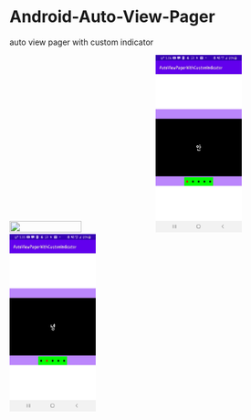 # Android-Auto-View-Pager
auto view pager with custom indicator


<img src="./image/자동뷰페이져.gif" width="50%" height="50%">


<img src="./image/KakaoTalk_Photo_2021-04-09-17-57-50.jpeg" width="30%" height="30%">
<img src="./image/KakaoTalk_Photo_2021-04-09-17-58-07.jpeg" width="30%" height="30%">
